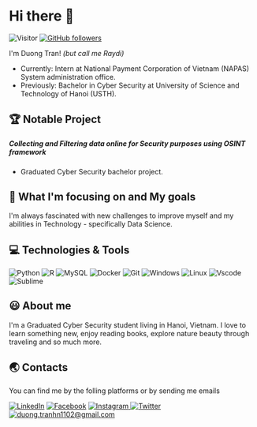 Hi there 👋
=====

![Visitor](https://visitor-badge.laobi.icu/badge?page_id=Diseemm.Diseemm) [![GitHub followers](https://img.shields.io/github/followers/Diseemm.svg?style=social&label=Follow)](https://github.com/Diseemm?tab=following)

I'm Duong Tran! *(but call me Raydi)*

 * Currently: Intern at National Payment Corporation of Vietnam (NAPAS) System administration office.
 * Previously: Bachelor in Cyber Security at University of Science and Technology of Hanoi (USTH).

## :trophy: Notable Project 

##### Collecting and Filtering data online for Security purposes using OSINT framework

 * Graduated Cyber Security bachelor project.
  
## :dart: What I'm focusing on and My goals  

I'm always fascinated with new challenges to improve myself and my abilities in Technology - specifically Data Science.

## :computer: Technologies & Tools 

![Python](https://img.shields.io/badge/Python-3776AB?style=for-the-badge&logo=python&logoColor=white) ![R](https://img.shields.io/badge/R-276DC3?style=for-the-badge&logo=r&logoColor=white) ![MySQL](https://img.shields.io/badge/MySQL-00000F?style=for-the-badge&logo=mysql&logoColor=white) ![Docker](https://img.shields.io/badge/Docker-2CA5E0?style=for-the-badge&logo=docker&logoColor=white) ![Git](https://img.shields.io/badge/Git-F05032?style=for-the-badge&logo=git&logoColor=white) ![Windows](https://img.shields.io/badge/Windows-0078D6?style=for-the-badge&logo=windows&logoColor=white) ![Linux](https://img.shields.io/badge/Linux-FCC624?style=for-the-badge&logo=linux&logoColor=black) ![Vscode](https://img.shields.io/badge/Visual_Studio_Code-0078D4?style=for-the-badge&logo=visual%20studio%20code&logoColor=white) ![Sublime](https://img.shields.io/badge/sublime_text-%23575757.svg?&style=for-the-badge&logo=sublime-text&logoColor=important)

## :smiley: About me

I'm a Graduated Cyber Security student living in Hanoi, Vietnam. I love to learn something new, enjoy reading books, explore nature beauty through traveling and so much more. 

## :earth_asia: Contacts

You can find me by the folling platforms or by sending me emails

<a href="https://www.linkedin.com/in/raydi-tran-0275a8205/">![LinkedIn](https://img.shields.io/badge/LinkedIn-0077B5?style=for-the-badge&logo=linkedin&logoColor=white)</a> <a href="https://www.facebook.com/MrRaydi/">![Facebook](https://img.shields.io/badge/Facebook-1877F2?style=for-the-badge&logo=facebook&logoColor=white)</a> <a href="https://www.instagram.com/mrraydi/">![Instagram](https://img.shields.io/badge/Instagram-E4405F?style=for-the-badge&logo=instagram&logoColor=white) <a href="https://twitter.com/Diseemm">![Twitter](https://img.shields.io/badge/Twitter-1DA1F2?style=for-the-badge&logo=twitter&logoColor=white) <a href="mailto:duong.tranhn1102@gmail.com">![duong.tranhn1102@gmail.com](https://img.shields.io/badge/Gmail-D14836?style=for-the-badge&logo=gmail&logoColor=white)</a>
